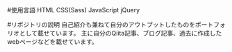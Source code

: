 #使用言語
HTML CSS(Sass) JavaScript jQuery

#リポジトリの説明
自己紹介も兼ねて自分のアウトプットしたものをポートフォリオとして載せています。
主に自分のQiita記事、ブログ記事、過去に作成したwebページなどを載せています。
